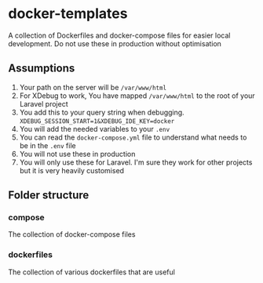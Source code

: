 # docker-templates

A collection of Dockerfiles and docker-compose files for easier local development. Do not use these in production without optimisation

## Assumptions

1. Your path on the server will be `/var/www/html`
1. For XDebug to work, You have mapped `/var/www/html` to the root of your Laravel project
1. You add this to your query string when debugging. `XDEBUG_SESSION_START=1&XDEBUG_IDE_KEY=docker`
1. You will add the needed variables to your `.env` 
1. You can read the `docker-compose.yml` file to understand what needs to be in the `.env` file
1. You will not use these in production 
1. You will only use these for Laravel. I'm sure they work for other projects but it is very heavily customised

## Folder structure

### compose

The collection of docker-compose files

### dockerfiles

The collection of various dockerfiles that are useful